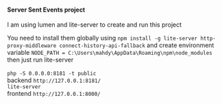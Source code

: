 #### Server Sent Events project

I am using lumen and lite-server to create and run this project

You need to install them globally using
`npm install -g lite-server http-proxy-middleware connect-history-api-fallback`
and create environment variable `NODE_PATH = C:\Users\mahdy\AppData\Roaming\npm\node_modules`
then just run lite-server <br/><br/>
`php -S 0.0.0.0:8181 -t public` <br/>
backend `http://127.0.0.1:8181/`<br>
`lite-server` <br/>
frontend `http://127.0.0.1:8000/` <br>